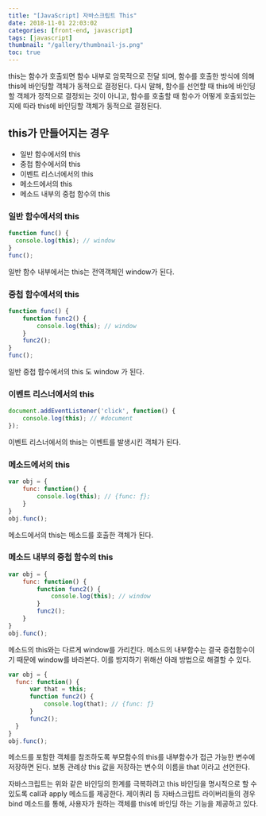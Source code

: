 ```yaml
---
title: "[JavaScript] 자바스크립트 This"
date: 2018-11-01 22:03:02
categories: [front-end, javascript]
tags: [javascript]
thumbnail: "/gallery/thumbnail-js.png"
toc: true
---
```


this는 함수가 호출되면 함수 내부로 암묵적으로 전달 되며, 함수를 호출한 방식에 의해 this에 바인딩할 객체가 동적으로 결정된다. 다시 말해, 함수를 선언할 때 this에 바인딩할 객체가 정적으로 결정되는 것이 아니고, 함수를 호출할 때 함수가 어떻게 호출되었는지에 따라 this에 바인딩할 객체가 동적으로 결정된다.

<!-- more -->

## this가 만들어지는 경우
* 일반 함수에서의 this
* 중첩 함수에서의 this
* 이벤트 리스너에서의 this
* 메소드에서의 this
* 메소드 내부의 중첩 함수의 this

### 일반 함수에서의 this 
```javascript
function func() {
  console.log(this); // window
}
func();
```

일반 함수 내부에서는 this는 전역객체인 window가 된다.

### 중첩 함수에서의 this
```javascript
function func() {
    function func2() {
        console.log(this); // window
    }
    func2();
}
func();
```

일반 중첩 함수에서의 this 도 window 가 된다.

### 이벤트 리스너에서의 this 
```javascript
document.addEventListener('click', function() {
    console.log(this); // #document
});
```

이벤트 리스너에서의 this는 이벤트를 발생시킨 객체가 된다.

### 메소드에서의 this
```javascript
var obj = {
    func: function() {
        console.log(this); // {func: ƒ};
    }
}
obj.func();
```

메소드에서의 this는 메소드를 호출한 객체가 된다.

### 메소드 내부의 중첩 함수의 this
```javascript
var obj = {
    func: function() {
        function func2() {
            console.log(this); // window
        }
        func2();
    }
}
obj.func();
```

메소드의 this와는 다르게 window를 가리킨다. 메소드의 내부함수는 결국 중첩함수이기 때문에 window를 바라본다. 이를 방지하기 위해선 아래 방법으로 해결할 수 있다.

```javascript
var obj = {
  func: function() {
      var that = this;
      function func2() {
          console.log(that); // {func: ƒ}
      }
      func2();
  }
}
obj.func();
```

메소드를 포함한 객체를 참조하도록 부모함수의 this를 내부함수가 접근 가능한 변수에 저장하면 된다. 보통 관례상 this 값을 저장하는 변수의 이름을 that 이라고 선언한다.

자바스크립트는 위와 같은 바인딩의 한계를 극복하려고 this 바인딩을 명시적으로 할 수 있도록 call과 apply 메소드를 제공한다. 제이쿼리 등 자바스크립트 라이버리들의 경우 bind 메소드를 통해, 사용자가 원하는 객체를 this에 바인딩 하는 기능을 제공하고 있다.
